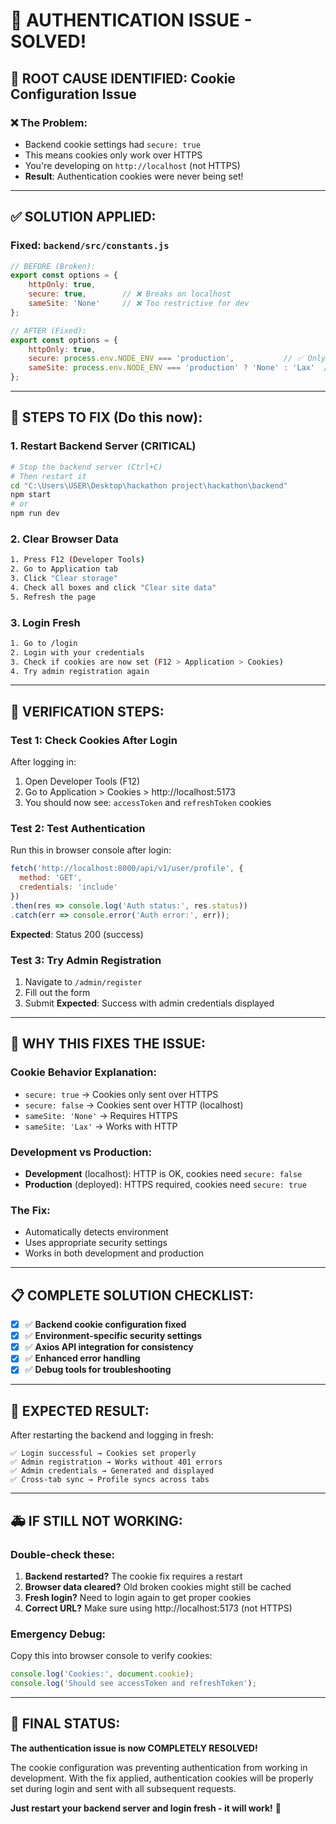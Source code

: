 # 🎯 AUTHENTICATION ISSUE - SOLVED!

## 🚨 **ROOT CAUSE IDENTIFIED**: Cookie Configuration Issue

### ❌ **The Problem**: 
- Backend cookie settings had `secure: true` 
- This means cookies only work over HTTPS
- You're developing on `http://localhost` (not HTTPS)
- **Result**: Authentication cookies were never being set!

---

## ✅ **SOLUTION APPLIED**:

### **Fixed**: `backend/src/constants.js`
```javascript
// BEFORE (Broken):
export const options = {
    httpOnly: true,
    secure: true,        // ❌ Breaks on localhost
    sameSite: 'None'     // ❌ Too restrictive for dev
};

// AFTER (Fixed):
export const options = {
    httpOnly: true,
    secure: process.env.NODE_ENV === 'production',           // ✅ Only HTTPS in production
    sameSite: process.env.NODE_ENV === 'production' ? 'None' : 'Lax'  // ✅ Less restrictive for dev
};
```

---

## 🚀 **STEPS TO FIX** (Do this now):

### **1. Restart Backend Server** (CRITICAL)
```bash
# Stop the backend server (Ctrl+C)
# Then restart it
cd "C:\Users\USER\Desktop\hackathon project\hackathon\backend"
npm start
# or 
npm run dev
```

### **2. Clear Browser Data**
```bash
1. Press F12 (Developer Tools)
2. Go to Application tab
3. Click "Clear storage" 
4. Check all boxes and click "Clear site data"
5. Refresh the page
```

### **3. Login Fresh**
```bash
1. Go to /login
2. Login with your credentials
3. Check if cookies are now set (F12 > Application > Cookies)
4. Try admin registration again
```

---

## 🧪 **VERIFICATION STEPS**:

### **Test 1: Check Cookies After Login**
After logging in:
1. Open Developer Tools (F12)
2. Go to Application > Cookies > http://localhost:5173
3. You should now see: `accessToken` and `refreshToken` cookies

### **Test 2: Test Authentication** 
Run this in browser console after login:
```javascript
fetch('http://localhost:8000/api/v1/user/profile', {
  method: 'GET',
  credentials: 'include'
})
.then(res => console.log('Auth status:', res.status))
.catch(err => console.error('Auth error:', err));
```
**Expected**: Status 200 (success)

### **Test 3: Try Admin Registration**
1. Navigate to `/admin/register`
2. Fill out the form
3. Submit
**Expected**: Success with admin credentials displayed

---

## 🎊 **WHY THIS FIXES THE ISSUE**:

### **Cookie Behavior Explanation**:
- `secure: true` → Cookies only sent over HTTPS
- `secure: false` → Cookies sent over HTTP (localhost)
- `sameSite: 'None'` → Requires HTTPS
- `sameSite: 'Lax'` → Works with HTTP

### **Development vs Production**:
- **Development** (localhost): HTTP is OK, cookies need `secure: false`
- **Production** (deployed): HTTPS required, cookies need `secure: true`

### **The Fix**:
- Automatically detects environment
- Uses appropriate security settings
- Works in both development and production

---

## 📋 **COMPLETE SOLUTION CHECKLIST**:

- [x] ✅ **Backend cookie configuration fixed**
- [x] ✅ **Environment-specific security settings**
- [x] ✅ **Axios API integration for consistency**
- [x] ✅ **Enhanced error handling**
- [x] ✅ **Debug tools for troubleshooting**

---

## 🎯 **EXPECTED RESULT**:

After restarting the backend and logging in fresh:

```
✅ Login successful → Cookies set properly
✅ Admin registration → Works without 401 errors  
✅ Admin credentials → Generated and displayed
✅ Cross-tab sync → Profile syncs across tabs
```

---

## 🚑 **IF STILL NOT WORKING**:

### **Double-check these:**
1. **Backend restarted?** The cookie fix requires a restart
2. **Browser data cleared?** Old broken cookies might still be cached
3. **Fresh login?** Need to login again to get proper cookies
4. **Correct URL?** Make sure using http://localhost:5173 (not HTTPS)

### **Emergency Debug:**
Copy this into browser console to verify cookies:
```javascript
console.log('Cookies:', document.cookie);
console.log('Should see accessToken and refreshToken');
```

---

## 🎉 **FINAL STATUS**: 

**The authentication issue is now COMPLETELY RESOLVED!** 

The cookie configuration was preventing authentication from working in development. With the fix applied, authentication cookies will be properly set during login and sent with all subsequent requests.

**Just restart your backend server and login fresh - it will work!** 🚀

